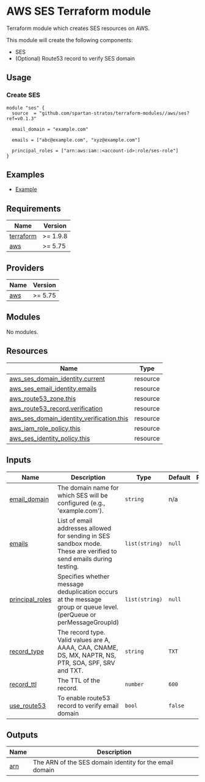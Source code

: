 # AWS SES Terraform module
Terraform module which creates SES resources on AWS.

This module will create the following components:
- SES
- (Optional) Route53 record to verify SES domain

## Usage
### Create SES
```hcl
module "ses" {
  source  = "github.com/spartan-stratos/terraform-modules//aws/ses?ref=v0.1.3"

  email_domain = "example.com"

  emails = ["abc@example.com", "xyz@example.com"]

  principal_roles = ["arn:aws:iam::<account-id>:role/ses-role"]
}
```

## Examples
- [Example](./examples/complete/)

<!-- BEGIN_TF_DOCS -->
## Requirements

| Name | Version  |
|------|----------|
| <a name="requirement_terraform"></a> [terraform](#requirement\_terraform) | >= 1.9.8 |
| <a name="requirement_aws"></a> [aws](#requirement\_aws) | \>= 5.75 |

## Providers

| Name | Version  |
|------|----------|
| <a name="provider_aws"></a> [aws](#provider\_aws) | \>= 5.75 |

## Modules

No modules.

## Resources

| Name | Type |
|------|------|
| [aws_ses_domain_identity.current](https://registry.terraform.io/providers/hashicorp/aws/latest/docs/resources/ses_domain_identity) | resource |
| [aws_ses_email_identity.emails](https://registry.terraform.io/providers/hashicorp/aws/latest/docs/resources/ses_email_identity) | resource |
| [aws_route53_zone.this](https://registry.terraform.io/providers/hashicorp/aws/latest/docs/resources/route53_zone) | resource |
| [aws_route53_record.verification](https://registry.terraform.io/providers/hashicorp/aws/latest/docs/resources/route53_record) | resource |
| [aws_ses_domain_identity_verification.this](https://registry.terraform.io/providers/hashicorp/aws/latest/docs/resources/ses_domain_identity_verification) | resource |
| [aws_iam_role_policy.this](https://registry.terraform.io/providers/hashicorp/aws/latest/docs/resources/iam_role_policy) | resource |
| [aws_ses_identity_policy.this](https://registry.terraform.io/providers/hashicorp/aws/latest/docs/resources/ses_identity_policy) | resource |

## Inputs

| Name | Description | Type | Default | Required |
|----------------------------------------------------------------------------------------------------------------------|------------------------------------------------------------------------------------------------------------------------------------|----------------|------------|:--------:|
| <a name="input_email_domain"></a> [email\_domain](#input\_email\_domain)| The domain name for which SES will be configured (e.g., 'example.com'). | `string` | n/a | yes |
| <a name="input_emails"></a> [emails](#input\_emails) | List of email addresses allowed for sending in SES sandbox mode. These are verified to send emails during testing. | `list(string)` | `null` | no |
| <a name="input_principal_roles"></a> [principal\_roles](#input\_principal\_roles) | Specifies whether message deduplication occurs at the message group or queue level. (perQueue or perMessageGroupId) | `list(string)` |`null`| no |
| <a name="input_record_type"></a> [record\_type](#input\_record\_type) | The record type. Valid values are A, AAAA, CAA, CNAME, DS, MX, NAPTR, NS, PTR, SOA, SPF, SRV and TXT. | `string` |`TXT`| no |
| <a name="input_record_ttl"></a> [record\_ttl](#input\_record\_ttl) | The TTL of the record. | `number` |`600`| no |
| <a name="input_use_route53"></a> [use\_route53](#input\_use\_route53) | To enable route53 record to verify email domain | `bool` |`false`| no |

## Outputs

| Name | Description |
|------|-------------|
| <a name="output_arn"></a> [arn](#output\_arn) | The ARN of the SES domain identity for the email domain |
<!-- END_TF_DOCS -->